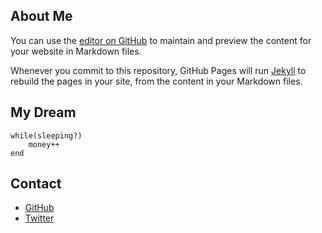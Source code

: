 ## About Me

You can use the [editor on GitHub](https://github.com/Mr-Kyary/my-portfolio/edit/gh-pages/index.md) to maintain and preview the content for your website in Markdown files.

Whenever you commit to this repository, GitHub Pages will run [Jekyll](https://jekyllrb.com/) to rebuild the pages in your site, from the content in your Markdown files.

## My Dream

```
while(sleeping?)
    money++
end
```

## Contact
- [GitHub](https://github.com/Mr-Kyary/)
- [Twitter](https://twitter.com/Mr_kyary)